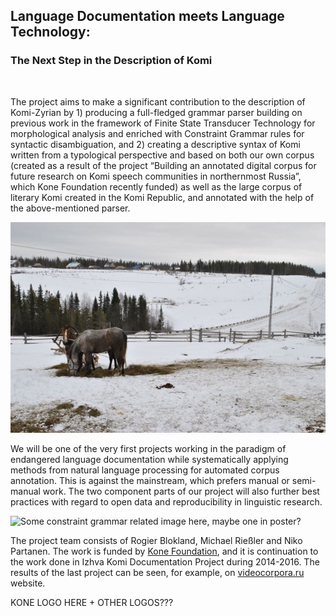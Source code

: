 ## Language Documentation meets Language Technology:

### The Next Step in the Description of Komi

<br/>

The project aims to make a significant contribution to the description of Komi-Zyrian by 1) producing a full-fledged grammar parser building on previous work in the framework of Finite State Transducer Technology for morphological analysis and enriched with Constraint Grammar rules for syntactic disambiguation, and 2) creating a descriptive syntax of Komi written from a typological perspective and based on both our own corpus (created as a result of the project “Building an annotated digital corpus for future research on Komi speech communities in northernmost Russia”, which Kone Foundation recently funded) as well as the large corpus of literary Komi created in the Komi Republic, and annotated with the help of the above-mentioned parser. 

![Kelćijur village, 15.3.2014, Rogier Blokland](media/2014_03_15_23-030.jpg)

We will be one of the very first projects working in the paradigm of endangered language documentation while systematically applying methods from natural language processing for automated corpus annotation. This is against the mainstream, which prefers manual or semi-manual work. The two component parts of our project will also further best practices with regard to open data and reproducibility in linguistic research.

![Some constraint grammar related image here, maybe one in poster?](add_image_path_here)

The project team consists of Rogier Blokland, Michael Rießler and Niko Partanen. The work is funded by [Kone Foundation](http://www.koneensaatio.fi), and it is continuation to the work done in Izhva Komi Documentation Project during 2014-2016. The results of the last project can be seen, for example, on [videocorpora.ru](http://videocorpora.ru) website.

KONE LOGO HERE + OTHER LOGOS???

<!-- ![](media/Black-KoneFoundation-logo1-small.jpg)-->
